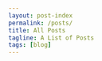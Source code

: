 ```yaml
---
layout: post-index
permalink: /posts/
title: All Posts
tagline: A List of Posts
tags: [blog]
---
```

